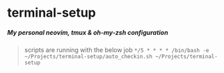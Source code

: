 # terminal-setup

##### My personal neovim, tmux & oh-my-zsh configuration

> scripts are running with the below job
  ```*/5 * * * * /bin/bash -e ~/Projects/terminal-setup/auto_checkin.sh ~/Projects/terminal-setup ```  
